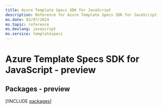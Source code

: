 ```yaml
---
title: Azure Template Specs SDK for JavaScript
description: Reference for Azure Template Specs SDK for JavaScript
ms.date: 03/07/2024
ms.topic: reference
ms.devlang: javascript
ms.service: templatespecs
---
```

# Azure Template Specs SDK for JavaScript - preview
## Packages - preview
[!INCLUDE [packages](template-specs-index.md)]